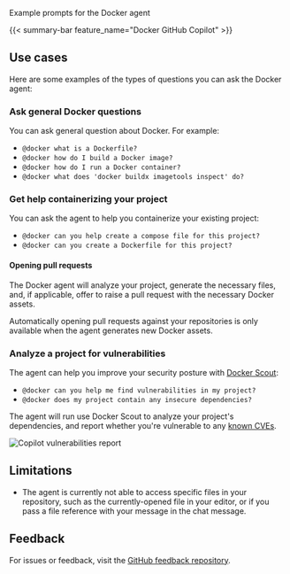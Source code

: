 Example prompts for the Docker agent


{{< summary-bar feature_name="Docker GitHub Copilot" >}}

## Use cases

Here are some examples of the types of questions you can ask the Docker agent:

### Ask general Docker questions

You can ask general question about Docker. For example:

- `@docker what is a Dockerfile?`
- `@docker how do I build a Docker image?`
- `@docker how do I run a Docker container?`
- `@docker what does 'docker buildx imagetools inspect' do?`

### Get help containerizing your project

You can ask the agent to help you containerize your existing project:

- `@docker can you help create a compose file for this project?`
- `@docker can you create a Dockerfile for this project?`

#### Opening pull requests

The Docker agent will analyze your project, generate the necessary files, and,
if applicable, offer to raise a pull request with the necessary Docker assets.

Automatically opening pull requests against your repositories is only available
when the agent generates new Docker assets.

### Analyze a project for vulnerabilities

The agent can help you improve your security posture with [Docker
Scout](/manuals/scout/_index.md):

- `@docker can you help me find vulnerabilities in my project?`
- `@docker does my project contain any insecure dependencies?`

The agent will run use Docker Scout to analyze your project's dependencies, and
report whether you're vulnerable to any [known CVEs](/manuals/scout/deep-dive/advisory-db-sources.md).

![Copilot vulnerabilities report](images/copilot-vuln-report.png?w=500px&border=1)

## Limitations

- The agent is currently not able to access specific files in your repository,
  such as the currently-opened file in your editor, or if you pass a file
  reference with your message in the chat message.

## Feedback

For issues or feedback, visit the [GitHub feedback repository](https://github.com/docker/copilot-issues).
